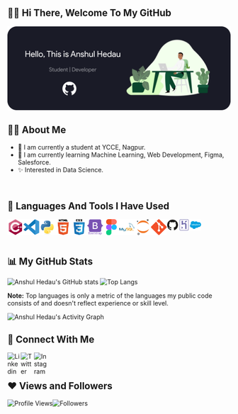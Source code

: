 ## 👋🏻 Hi There, Welcome To My GitHub 
<img src=Banner.png>

<br/>

## 🙋‍♂️ About Me
- 🏫 I am currently a student at YCCE, Nagpur.
- 🌱 I am currently learning Machine Learning, Web Development, Figma, Salesforce.
- ✨ Interested in Data Science.

<br/>

## 🚀 Languages And Tools I Have Used
[<img align="left" alt="CPP" width="36px" src="https://raw.githubusercontent.com/devicons/devicon/master/icons/cplusplus/cplusplus-original.svg" />][cpp]
[<img align="left" alt="Visual Studio Code" width="36px" src="https://raw.githubusercontent.com/devicons/devicon/master/icons/vscode/vscode-original.svg" />][vscode]
[<img align="left" alt="Python" width="36px" src="https://raw.githubusercontent.com/devicons/devicon/master/icons/python/python-original.svg" />][python]
[<img align="left" alt="HTML" width="36px" src="https://raw.githubusercontent.com/devicons/devicon/master/icons/html5/html5-original-wordmark.svg" />][html]
[<img align="left" alt="CSS" width="36px" src="https://raw.githubusercontent.com/devicons/devicon/master/icons/css3/css3-original-wordmark.svg" />][css]
[<img align="left" alt="Bootstrap" width="36px" src="https://raw.githubusercontent.com/devicons/devicon/master/icons/bootstrap/bootstrap-plain-wordmark.svg" />][bootstrap]
[<img align="left" alt="Figma" width="36px" src="https://raw.githubusercontent.com/devicons/devicon/master/icons/figma/figma-original.svg" />][figma]
[<img align="left" alt="MySQL" width="36px" src="https://raw.githubusercontent.com/devicons/devicon/master/icons/mysql/mysql-original-wordmark.svg" />][mysql]
[<img align="left" alt="Jupyter" width="36px" src="https://raw.githubusercontent.com/devicons/devicon/master/icons/jupyter/jupyter-original.svg" />][jupyter]
[<img align="left" alt="Git" width="36px" src="https://raw.githubusercontent.com/devicons/devicon/master/icons/git/git-original.svg" />][git]
[<img align="left" alt="GitHub" width="26px" src="https://raw.githubusercontent.com/devicons/devicon/master/icons/github/github-original.svg" />][github]
[<img align="left" alt="Heroku" width="26px" src="https://raw.githubusercontent.com/devicons/devicon/master/icons/heroku/heroku-original.svg" />][heroku]
[<img align="left" alt="Salesforce" width="26px" src="https://raw.githubusercontent.com/devicons/devicon/master/icons/salesforce/salesforce-original.svg" />][salesforce]

<br/><br/><br/>

## 📊 My GitHub Stats

![Anshul Hedau's GitHub stats](https://github-readme-stats.vercel.app/api?username=anshulhedau10&show_icons=true&hide_border=true&theme=tokyonight&border_radius=30)
![Top Langs](https://github-readme-stats.vercel.app/api/top-langs/?username=anshulhedau10&show_icons=true&hide_border=true&theme=tokyonight&layout=compact&border_radius=30)
<br/>

<b>Note:</b> Top languages is only a metric of the languages my public code consists of and doesn't reflect experience or skill level.
<br/>

<img alt="Anshul Hedau's Activity Graph" src="https://blooming-thicket-56744.herokuapp.com/graph?username=anshulhedau10&bg_color=1A1B27&color=5BCDEC&line=5BCDEC&point=FFFFFF&hide_border=true&border_radius=30" />

<br/>

## 📱 Connect With Me 

[<img align="left" alt="Linkedin" width="30px" src="https://img.icons8.com/color/48/000000/linkedin.png" />][linkedin]
[<img align="left" alt="Twitter" width="30px" src="https://img.icons8.com/color/48/000000/twitter.png" />][twitter]
[<img align="left" alt="Instagram" width="30px" src="https://img.icons8.com/fluency/48/000000/instagram-new.png" />][instagram]

<br/><br/>

## ❤ Views and Followers
<img align="left" alt="Profile Views" src="https://komarev.com/ghpvc/?username=anshulhedau10" />
<img align="left" alt="Followers" src="https://img.shields.io/github/followers/anshulhedau10?label=Followers&style=social" />

[cpp]: https://www.w3schools.com/cpp/
[vscode]: https://code.visualstudio.com/
[python]: https://www.python.org/
[html]: https://www.w3.org/html/
[css]: https://www.w3schools.com/css/
[bootstrap]: https://getbootstrap.com/
[figma]: https://www.figma.com/
[mysql]: https://www.mysql.com/
[jupyter]: https://jupyter.org/
[git]: https://git-scm.com/
[github]: https://github.com/
[heroku]: https://heroku.com/
[salesforce]: https://www.salesforce.com/in/
[linkedin]: https://www.linkedin.com/in/anshulhedau10/
[twitter]: https://twitter.com/anshulhedau10/
[instagram]: https://www.instagram.com/anshulhedau10/



<!--
**anshulhedau10/anshulhedau10** is a ✨ _special_ ✨ repository because its `README.md` (this file) appears on your GitHub profile.

Here are some ideas to get you started:

- 🔭 I’m currently working on ...
- 🌱 I’m currently learning ...
- 👯 I’m looking to collaborate on ...
- 🤔 I’m looking for help with ...
- 💬 Ask me about ...
- 📫 How to reach me: ...
- 😄 Pronouns: ...
- ⚡ Fun fact: ...
-->
